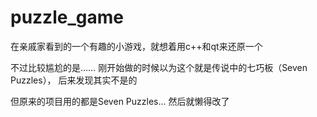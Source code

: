 # puzzle_game
在亲戚家看到的一个有趣的小游戏，就想着用c++和qt来还原一个

不过比较尴尬的是……
刚开始做的时候以为这个就是传说中的七巧板（Seven Puzzles），
后来发现其实不是的

但原来的项目用的都是Seven Puzzles...
然后就懒得改了
